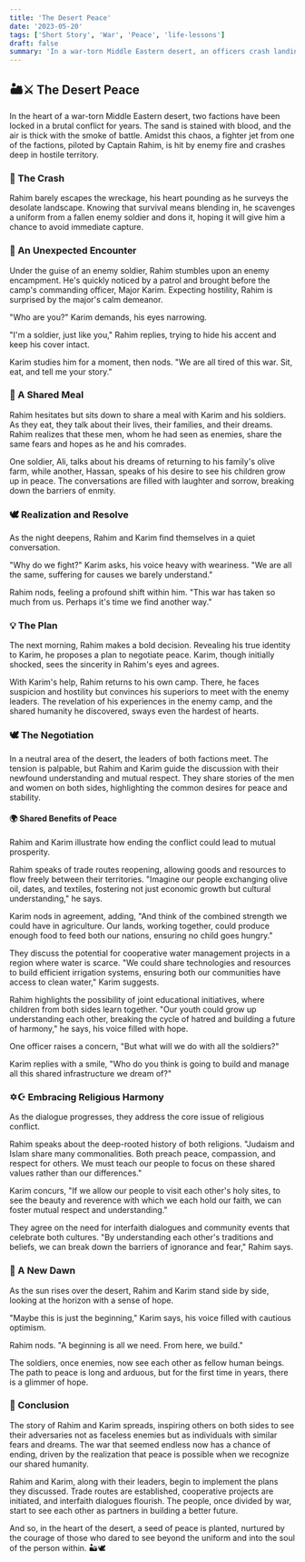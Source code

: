 ```yaml
---
title: 'The Desert Peace'
date: '2023-05-20'
tags: ['Short Story', 'War', 'Peace', 'life-lessons']
draft: false
summary: 'In a war-torn Middle Eastern desert, an officers crash landing leads him to an unexpected encounter with the enemy, revealing their shared humanity and igniting a hope for peace.'
---
```


## 🏜️⚔️ The Desert Peace

In the heart of a war-torn Middle Eastern desert, two factions have been locked in a brutal conflict for years. The sand is stained with blood, and the air is thick with the smoke of battle. Amidst this chaos, a fighter jet from one of the factions, piloted by Captain Rahim, is hit by enemy fire and crashes deep in hostile territory.

### 🚀 The Crash

Rahim barely escapes the wreckage, his heart pounding as he surveys the desolate landscape. Knowing that survival means blending in, he scavenges a uniform from a fallen enemy soldier and dons it, hoping it will give him a chance to avoid immediate capture.

### 🤝 An Unexpected Encounter

Under the guise of an enemy soldier, Rahim stumbles upon an enemy encampment. He's quickly noticed by a patrol and brought before the camp's commanding officer, Major Karim. Expecting hostility, Rahim is surprised by the major's calm demeanor.

"Who are you?" Karim demands, his eyes narrowing.

"I'm a soldier, just like you," Rahim replies, trying to hide his accent and keep his cover intact.

Karim studies him for a moment, then nods. "We are all tired of this war. Sit, eat, and tell me your story."

### 🍞 A Shared Meal

Rahim hesitates but sits down to share a meal with Karim and his soldiers. As they eat, they talk about their lives, their families, and their dreams. Rahim realizes that these men, whom he had seen as enemies, share the same fears and hopes as he and his comrades.

One soldier, Ali, talks about his dreams of returning to his family's olive farm, while another, Hassan, speaks of his desire to see his children grow up in peace. The conversations are filled with laughter and sorrow, breaking down the barriers of enmity.

### 🕊️ Realization and Resolve

As the night deepens, Rahim and Karim find themselves in a quiet conversation.

"Why do we fight?" Karim asks, his voice heavy with weariness. "We are all the same, suffering for causes we barely understand."

Rahim nods, feeling a profound shift within him. "This war has taken so much from us. Perhaps it's time we find another way."

### 💡 The Plan

The next morning, Rahim makes a bold decision. Revealing his true identity to Karim, he proposes a plan to negotiate peace. Karim, though initially shocked, sees the sincerity in Rahim's eyes and agrees.

With Karim's help, Rahim returns to his own camp. There, he faces suspicion and hostility but convinces his superiors to meet with the enemy leaders. The revelation of his experiences in the enemy camp, and the shared humanity he discovered, sways even the hardest of hearts.

### 🕊️ The Negotiation

In a neutral area of the desert, the leaders of both factions meet. The tension is palpable, but Rahim and Karim guide the discussion with their newfound understanding and mutual respect. They share stories of the men and women on both sides, highlighting the common desires for peace and stability.

#### 🌍 Shared Benefits of Peace

Rahim and Karim illustrate how ending the conflict could lead to mutual prosperity.

Rahim speaks of trade routes reopening, allowing goods and resources to flow freely between their territories. "Imagine our people exchanging olive oil, dates, and textiles, fostering not just economic growth but cultural understanding," he says.

Karim nods in agreement, adding, "And think of the combined strength we could have in agriculture. Our lands, working together, could produce enough food to feed both our nations, ensuring no child goes hungry."

They discuss the potential for cooperative water management projects in a region where water is scarce. "We could share technologies and resources to build efficient irrigation systems, ensuring both our communities have access to clean water," Karim suggests.

Rahim highlights the possibility of joint educational initiatives, where children from both sides learn together. "Our youth could grow up understanding each other, breaking the cycle of hatred and building a future of harmony," he says, his voice filled with hope.

One officer raises a concern, "But what will we do with all the soldiers?"

Karim replies with a smile, "Who do you think is going to build and manage all this shared infrastructure we dream of?"

### ✡️☪️ Embracing Religious Harmony

As the dialogue progresses, they address the core issue of religious conflict.

Rahim speaks about the deep-rooted history of both religions. "Judaism and Islam share many commonalities. Both preach peace, compassion, and respect for others. We must teach our people to focus on these shared values rather than our differences."

Karim concurs, "If we allow our people to visit each other's holy sites, to see the beauty and reverence with which we each hold our faith, we can foster mutual respect and understanding."

They agree on the need for interfaith dialogues and community events that celebrate both cultures. "By understanding each other's traditions and beliefs, we can break down the barriers of ignorance and fear," Rahim says.

### 🌅 A New Dawn

As the sun rises over the desert, Rahim and Karim stand side by side, looking at the horizon with a sense of hope.

"Maybe this is just the beginning," Karim says, his voice filled with cautious optimism.

Rahim nods. "A beginning is all we need. From here, we build."

The soldiers, once enemies, now see each other as fellow human beings. The path to peace is long and arduous, but for the first time in years, there is a glimmer of hope.

### 🔮 Conclusion

The story of Rahim and Karim spreads, inspiring others on both sides to see their adversaries not as faceless enemies but as individuals with similar fears and dreams. The war that seemed endless now has a chance of ending, driven by the realization that peace is possible when we recognize our shared humanity.

Rahim and Karim, along with their leaders, begin to implement the plans they discussed. Trade routes are established, cooperative projects are initiated, and interfaith dialogues flourish. The people, once divided by war, start to see each other as partners in building a better future.

And so, in the heart of the desert, a seed of peace is planted, nurtured by the courage of those who dared to see beyond the uniform and into the soul of the person within. 🏜️🕊️
